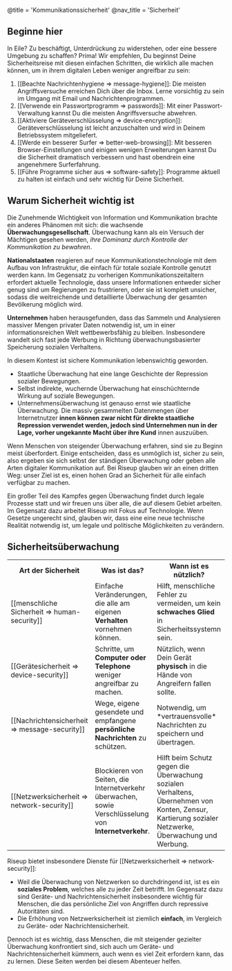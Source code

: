@title = 'Kommunikationssicherheit'
@nav_title = 'Sicherheit'

## Beginne hier

In Eile? Zu beschäftigt, Unterdrückung zu widerstehen, oder eine bessere Umgebung zu schaffen? Prima! Wir empfehlen, Du beginnst Deine Sicherheitsreise mit diesen einfachen Schritten, die wirklich alle machen können, um in ihrem digitalen Leben weniger angreifbar zu sein:

1. [[Beachte Nachrichtenhygiene => message-hygiene]]: Die meisten Angriffsversuche erreichen Dich über die Inbox. Lerne vorsichtig zu sein im Umgang mit Email und Nachrichtenprogrammen.
1. [[Verwende ein Passwortprogramm => passwords]]: Mit einer Passwort-Verwaltung kannst Du die meisten Angriffsversuche abwehren.
1. [[Aktiviere Geräteverschlüsselung => device-encryption]]: Geräteverschlüsselung ist leicht anzuschalten und wird in Deinem Betriebssystem mitgeliefert.
1. [[Werde ein besserer Surfer => better-web-browsing]]: Mit besseren Browser-Einstellungen und einigen wenigen Erweiterungen kannst Du die Sicherheit dramatisch verbessern und hast obendrein eine angenehmere Surferfahrung.
1. [[Führe Programme sicher aus => software-safety]]: Programme aktuell zu halten ist einfach und sehr wichtig für Deine Sicherheit.

## Warum Sicherheit wichtig ist

Die Zunehmende Wichtigkeit von Information und Kommunikation brachte ein anderes Phänomen mit sich: die wachsende **Überwachungsgesellschaft**. Überwachung kann als ein Versuch der Mächtigen gesehen werden, _ihre Dominanz durch Kontrolle der Kommunikation zu bewahren_.

**Nationalstaaten** reagieren auf neue Kommunikationstechnologie mit dem Aufbau von Infrastruktur, die einfach für totale soziale Kontrolle genutzt werden kann. Im Gegensatz zu vorherigen Kommunikationszeitaltern erfordert aktuelle Technologie, dass unsere Informationen entweder sicher genug sind um Regierungen zu frustrieren, oder sie ist komplett unsicher, sodass die weitreichende und detaillierte Überwachung der gesamten Bevölkerung möglich wird.

**Unternehmen** haben herausgefunden, dass das Sammeln und Analysieren massiver Mengen privater Daten notwendig ist, um in einer informationsreichen Welt wettbewerbsfähig zu bleiben. Insbesondere wandelt sich fast jede Werbung in Richtung überwachungsbasierter Speicherung sozialen Verhaltens.

In diesem Kontest ist sichere Kommunikation lebenswichtig geworden.

* Staatliche Überwachung hat eine lange Geschichte der Repression sozialer Bewegungen.
* Selbst indirekte, wuchernde Überwachung hat einschüchternde Wirkung auf soziale Bewegungen.
* Unternehmensüberwachung ist genauso ernst wie staatliche Überwachung. Die massiv gesammelten Datenmengen über Internetnutzer **innen können zwar nicht für direkte staatliche Repression verwendet werden, jedoch sind Unternehmen nun in der Lage, vorher ungekannte Macht über ihre Kund** innen auszuüben.

Wenn Menschen von steigender Überwachung erfahren, sind sie zu Beginn meist überfordert. Einige entscheiden, dass es unmöglich ist, sicher zu sein, also ergeben sie sich selbst der ständigen Überwachung oder geben alle Arten digitaler Kommunikation auf. Bei Riseup glauben wir an einen dritten Weg: unser Ziel ist es, einen hohen Grad an Sicherheit für alle einfach verfügbar zu machen.

Ein großer Teil des Kampfes gegen Überwachung findet durch legale Prozesse statt und wir freuen uns über alle, die auf diesem Gebiet arbeiten. Im Gegensatz dazu arbeitet Riseup mit Fokus auf Technologie. Wenn Gesetze ungerecht sind, glauben wir, dass eine eine neue technische Realität notwendig ist, um legale und politische Möglichkeiten zu verändern.

## Sicherheitsüberwachung

<table class="table table-striped">
<tr>
  <th class="col-md-2">Art der Sicherheit</th>
  <th>Was ist das?</th>
  <th>Wann ist es nützlich?</th>
</tr>
<tr>
  <td>[[menschliche Sicherheit => human-security]]</td>
  <td>Einfache Veränderungen, die alle am eigenen <strong>Verhalten</strong> vornehmen können.</td>
  <td>Hilft, menschliche Fehler zu vermeiden, um kein <strong>schwaches Glied</strong> in Sicherheitssystemn sein.</td>
</tr>
<tr>
  <td>[[Gerätesicherheit => device-security]]</td>
  <td>Schritte, um <strong>Computer oder Telephone</strong> weniger angreifbar zu machen.</td>
  <td>Nützlich, wenn Dein Gerät <strong>physisch</strong> in die Hände von Angreifern fallen sollte.</td>
</tr>
<tr>
  <td>[[Nachrichtensicherheit => message-security]]</td>
  <td>Wege, eigene gesendete und empfangene <strong>persönliche Nachrichten</strong> zu schützen.</td>
  <td>Notwendig, um *vertrauensvolle* Nachrichten zu speichern und übertragen.</td>
</tr>
<tr>
  <td>[[Netzwerksicherheit => network-security]]</td>
  <td>Blockieren von Seiten, die Internetverkehr überwachen, sowie Verschlüsselung von <strong>Internetverkehr</strong>.</td>
  <td>Hilft beim Schutz gegen die Überwachung sozialen Verhaltens, Übernehmen von Konten, Zensur, Kartierung sozialer Netzwerke, Überwachung und Werbung.</td>
</tr>
</table>

Riseup bietet insbesondere Dienste für [[Netzwerksicherheit => network-security]]:

* Weil die Überwachung von Netzwerken so durchdringend ist, ist es ein **soziales Problem**, welches alle zu jeder Zeit betrifft. Im Gegensatz dazu sind Geräte- und Nachrichtensicherheit insbesondere wichtig für Menschen, die das persönliche Ziel von Angriffen durch repressive Autoritäten sind.
* Die Erhöhung von Netzwerksicherheit ist ziemlich **einfach**, im Vergleich zu Geräte- oder Nachrichtensicherheit.

Dennoch ist es wichtig, dass Menschen, die mit steigender gezielter Überwachung konfrontiert sind, sich auch um Geräte- und Nachrichtensicherheit kümmern, auch wenn es viel Zeit erfordern kann, das zu lernen. Diese Seiten werden bei diesem Abenteuer helfen.
